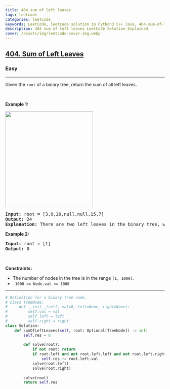 ```yaml
---
title: 404 sum of left leaves
tags: leetcode
categories: leetcode
keywords: LeetCode, leetcode solution in Python3 C++ Java, 404-sum-of-left-leaves solution
description: 404 sum of left leaves LeetCode Solution Explained
cover: /assets/img/leetcode-cover-img.webp
---
```





<h2><a href="https://leetcode.com/problems/sum-of-left-leaves/">404. Sum of Left Leaves</a></h2><h3>Easy</h3><hr><div><p>Given the <code>root</code> of a binary tree, return the sum of all left leaves.</p>

<p>&nbsp;</p>
<p><strong>Example 1:</strong></p>
<img alt="" src="https://assets.leetcode.com/uploads/2021/04/08/leftsum-tree.jpg" style="width: 277px; height: 302px;">
<pre><strong>Input:</strong> root = [3,9,20,null,null,15,7]
<strong>Output:</strong> 24
<strong>Explanation:</strong> There are two left leaves in the binary tree, with values 9 and 15 respectively.
</pre>

<p><strong>Example 2:</strong></p>

<pre><strong>Input:</strong> root = [1]
<strong>Output:</strong> 0
</pre>

<p>&nbsp;</p>
<p><strong>Constraints:</strong></p>

<ul>
	<li>The number of nodes in the tree is in the range <code>[1, 1000]</code>.</li>
	<li><code>-1000 &lt;= Node.val &lt;= 1000</code></li>
</ul>
</div>

---




```python
# Definition for a binary tree node.
# class TreeNode:
#     def __init__(self, val=0, left=None, right=None):
#         self.val = val
#         self.left = left
#         self.right = right
class Solution:
    def sumOfLeftLeaves(self, root: Optional[TreeNode]) -> int:
        self.res = 0
        
        def solve(root):
            if not root: return
            if root.left and not root.left.left and not root.left.right:
                self.res += root.left.val
            solve(root.left)
            solve(root.right)
        
        solve(root)
        return self.res
```
